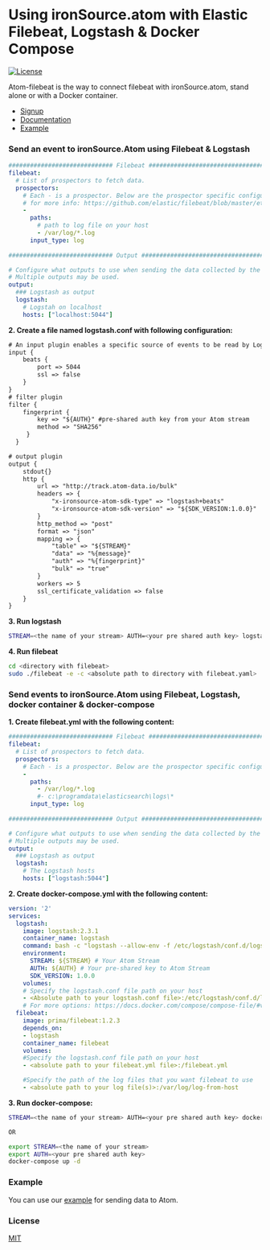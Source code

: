 # Using ironSource.atom with Elastic Filebeat, Logstash & Docker Compose
[![License][license-image]][license-url]

Atom-filebeat is the way to connect filebeat with ironSource.atom, stand alone or with a Docker container.

- [Signup](https://atom.ironsrc.com/#/signup)
- [Documentation](https://github.com/ironSource/atom-beats)
- [Example][example-url]

### Send an event to ironSource.Atom using Filebeat & Logstash

```yaml
############################# Filebeat ######################################
filebeat:
  # List of prospectors to fetch data.
  prospectors:
    # Each - is a prospector. Below are the prospector specific configurations
    # for more info: https://github.com/elastic/filebeat/blob/master/etc/filebeat.yml
    -
      paths:
        # path to log file on your host
        - /var/log/*.log
      input_type: log
     
############################# Output ##########################################

# Configure what outputs to use when sending the data collected by the beat.
# Multiple outputs may be used.
output:
  ### Logstash as output
  logstash:
    # Logstah on localhost
    hosts: ["localhost:5044"]
```

__2. Create a file named logstash.conf with following configuration:__
```html
# An input plugin enables a specific source of events to be read by Logstash.
input {
    beats {
        port => 5044
        ssl => false
    }
}
# filter plugin
filter {  
    fingerprint {
        key => "${AUTH}" #pre-shared auth key from your Atom stream
        method => "SHA256" 
     }
  }

# output plugin
output {
    stdout{}
    http {
        url => "http://track.atom-data.io/bulk"
        headers => {
            "x-ironsource-atom-sdk-type" => "logstash+beats"
            "x-ironsource-atom-sdk-version" => "${SDK_VERSION:1.0.0}"
        }
        http_method => "post"
        format => "json"
        mapping => {
            "table" => "${STREAM}"
            "data" => "%{message}"
            "auth" => "%{fingerprint}"
            "bulk" => "true"
        }
        workers => 5
        ssl_certificate_validation => false
    }
}
```

__3. Run logstash__
```bash
STREAM=<the name of your stream> AUTH=<your pre shared auth key> logstash --allow-env -f logstash.conf
```
__4. Run filebeat__
```bash
cd <directory with filebeat>
sudo ./filebeat -e -c <absolute path to directory with filebeat.yaml>
```

### Send events to ironSource.Atom using Filebeat, Logstash, docker container & docker-compose
__1. Create filebeat.yml with the following content:__
```yaml
############################# Filebeat ######################################
filebeat:
  # List of prospectors to fetch data.
  prospectors:
    # Each - is a prospector. Below are the prospector specific configurations
    -
      paths:
        - /var/log/*.log
        #- c:\programdata\elasticsearch\logs\*
      input_type: log
     
############################# Output ##########################################

# Configure what outputs to use when sending the data collected by the beat.
# Multiple outputs may be used.
output:
  ### Logstash as output
  logstash:
    # The Logstash hosts
    hosts: ["logstash:5044"]
```
__2. Create docker-compose.yml with the following content:__
```yaml
version: '2'
services:
  logstash:
    image: logstash:2.3.1
    container_name: logstash
    command: bash -c "logstash --allow-env -f /etc/logstash/conf.d/logstash.conf"
    environment:
      STREAM: ${STREAM} # Your Atom Stream
      AUTH: ${AUTH} # Your pre-shared key to Atom Stream
      SDK_VERSION: 1.0.0
    volumes:
    # Specify the logstash.conf file path on your host
    - <Absolute path to your logstash.conf file>:/etc/logstash/conf.d/logstash.conf
    # For more options: https://docs.docker.com/compose/compose-file/#volumes-volume-driver
  filebeat:
    image: prima/filebeat:1.2.3
    depends_on:
    - logstash
    container_name: filebeat
    volumes:
    #Specify the logstash.conf file path on your host
    - <absolute path to your filebeat.yml file>:/filebeat.yml

    #Specify the path of the log files that you want filebeat to use
    - <absolute path to your log file(s)>:/var/log/log-from-host 
```

__3. Run docker-compose:__
```bash
STREAM=<the name of your stream> AUTH=<your pre shared auth key> docker-compose up (-d for detached)

OR

export STREAM=<the name of your stream>
export AUTH=<your pre shared auth key> 
docker-compose up -d
```
### Example

You can use our [example][example-url] for sending data to Atom.

### License
[MIT](https://github.com/ironSource/atom-beats/blob/master/LICENSE)

[license-image]: https://img.shields.io/badge/license-MIT-blue.svg?style=flat-square
[license-url]: LICENSE
[example-url]: https://github.com/ironSource/atom-beats/tree/master/example